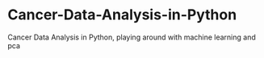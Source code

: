 # Cancer-Data-Analysis-in-Python
Cancer Data Analysis in Python, playing around with machine learning and pca
